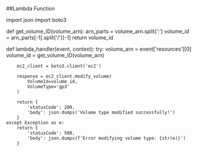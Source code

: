 ##Lambda Function

import json
import boto3

def get_volume_ID(volume_arn):
    arn_parts = volume_arn.split(':')
    volume_id = arn_parts[-1].split('/')[-1]
    return volume_id
    
def lambda_handler(event, context):
    try:
        volume_arn = event['resources'][0]
        volume_id = get_volume_ID(volume_arn)
        
        ec2_client = boto3.client('ec2')
        
        response = ec2_client.modify_volume(
            VolumeId=volume_id,
            VolumeType='gp3'
        )
        
        return {
            'statusCode': 200,
            'body': json.dumps('Volume type modified successfully!')
        }
    except Exception as e:
        return {
            'statusCode': 500,
            'body': json.dumps(f'Error modifying volume type: {str(e)}')
        }

